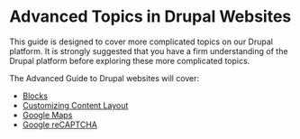 # Advanced Topics in Drupal Websites

This guide is designed to cover more complicated topics on our Drupal platform. It is strongly suggested that you have a firm understanding of the Drupal platform before exploring these more complicated topics.

The Advanced Guide to Drupal websites will cover:
* [Blocks](features/howto-blocks.md)
* [Customizing Content Layout](customizingpage.md)
* [Google Maps](GoogleMaps.md)
* [Google reCAPTCHA](recaptcha.md)
